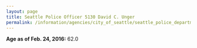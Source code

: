```yaml
---
layout: page
title: Seattle Police Officer 5130 David C. Unger
permalink: /information/agencies/city_of_seattle/seattle_police_department/copbook/5130/
---
```


**Age as of Feb. 24, 2016:** 62.0
